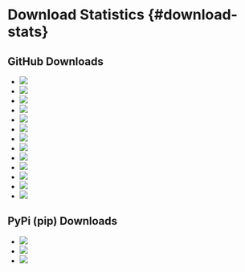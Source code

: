 Download Statistics {#download-stats}
==================================

GitHub Downloads
--------------------

* ![](https://shields.io/github/downloads/smistad/fast/v4.3.0/total)
* ![](https://shields.io/github/downloads/smistad/fast/v4.2.1/total)
* ![](https://shields.io/github/downloads/smistad/fast/v4.2.0/total)
* ![](https://shields.io/github/downloads/smistad/fast/v4.1.0/total)
* ![](https://shields.io/github/downloads/smistad/fast/v4.0.0/total)
* ![](https://shields.io/github/downloads/smistad/fast/v3.3.0/total)
* ![](https://shields.io/github/downloads/smistad/fast/v3.2.0/total)
* ![](https://shields.io/github/downloads/smistad/fast/v3.1.0/total)
* ![](https://shields.io/github/downloads/smistad/fast/v3.0.0/total)
* ![](https://shields.io/github/downloads/smistad/fast/v2.0.0/total)
* ![](https://shields.io/github/downloads/smistad/fast/v1.2.0/total)
* ![](https://shields.io/github/downloads/smistad/fast/v1.1.0/total)
* ![](https://shields.io/github/downloads/smistad/fast/v1.0.0/total)

PyPi (pip) Downloads
--------------------
* ![](https://shields.io/pypi/dd/pyfast)
* ![](https://shields.io/pypi/dw/pyfast)
* ![](https://shields.io/pypi/dm/pyfast)
